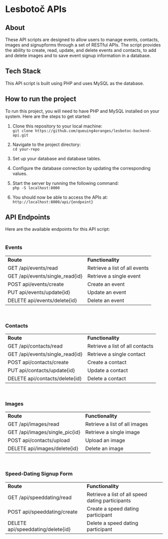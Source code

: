 # Lesbotoč APIs

## About

These API scripts are designed to allow users to manage events, contacts, images and signupforms through a set of RESTful APIs.
The script provides the ability to create, read, update, and delete events and contacts, to add and delete images and to save event signup information in a database.

## Tech Stack

This API script is built using PHP and uses MySQL as the database.

## How to run the project

To run this project, you will need to have PHP and MySQL installed on your system. Here are the steps to get started:

1. Clone this repository to your local machine:  
   `git clone https://github.com/queuing4oranges/lesbotoc-backend-api.git`

2. Navigate to the project directory:  
   `cd your-repo`

3. Set up your database and database tables.

4. Configure the database connection by updating the corresponding values.

5. Start the server by running the following command:  
   `php -S localhost:8000`

6. You should now be able to access the APIs at:
   `http://localhost:8000/api/{endpoint}`

## API Endpoints

Here are the available endpoints for this API script:  
<br>

### Events

<table>
   <tr>
       <td>
           <b>Route
       </td>
       <td>
           <b>Functionality
       </td>
   </tr>
    <tr>
       <td>
           GET   /api/events/read
       </td>
       <td>
           Retrieve a list of all events
       </td>
    </tr>
        <tr>
       <td>
           GET   /api/events/single_read{id}
       </td>
       <td>
           Retrieve a single event
       </td>
    </tr>
        <tr>
       <td>
           POST api/events/create
       </td>
       <td>
           Create an event
       </td>
    </tr>
        <tr>
       <td>
           PUT api/events/update{id}
       </td>
       <td>
           Update an event
       </td>
    </tr>
        <tr>
       <td>
          DELETE api/events/delete{id}
       </td>
       <td>
           Delete an event
       </td>
    </tr>
</table>

<br>

### Contacts

<table>
   <tr>
       <td>
           <b>Route
       </td>
       <td>
           <b>Functionality
       </td>
   </tr>
    <tr>
       <td>
           GET   /api/contacts/read
       </td>
       <td>
           Retrieve a list of all contacts
       </td>
    </tr>
        <tr>
       <td>
           GET   /api/events/single_read{id}
       </td>
       <td>
           Retrieve a single contact
       </td>
    </tr>
        <tr>
       <td>
           POST api/contacts/create
       </td>
       <td>
           Create a contact
       </td>
    </tr>
        <tr>
       <td>
           PUT api/contacts/update{id}
       </td>
       <td>
           Update a contact
       </td>
    </tr>
        <tr>
       <td>
          DELETE api/contacts/delete{id}
       </td>
       <td>
           Delete a contact
       </td>
    </tr>
</table>

<br>

### Images

<table>
   <tr>
       <td>
           <b>Route
       </td>
       <td>
           <b>Functionality
       </td>
   </tr>
    <tr>
       <td>
           GET   /api/images/read
       </td>
       <td>
           Retrieve a list of all images
       </td>
    </tr>
        <tr>
       <td>
           GET   /api/images/single_pic{id}
       </td>
       <td>
           Retrieve a single image
       </td>
    </tr>
        <tr>
       <td>
           POST api/contacts/upload
       </td>
       <td>
           Upload an image
       </td>
        <tr>
       <td>
          DELETE api/images/delete{id}
       </td>
       <td>
           Delete an image
       </td>
    </tr>
</table>  
<br>

### Speed-Dating Signup Form

<table>
   <tr>
       <td>
           <b>Route
       </td>
       <td>
           <b>Functionality
       </td>
   </tr>
    <tr>
       <td>
           GET   /api/speeddating/read
       </td>
       <td>
           Retrieve a list of all speed dating participants
       </td>
        <tr>
       <td>
           POST api/speeddating/create
       </td>
       <td>
           Create a speed dating participant
       </td>
        <tr>
       <td>
          DELETE api/speeddating/delete{id}
       </td>
       <td>
           Delete a speed dating participant
       </td>
    </tr>
</table>

